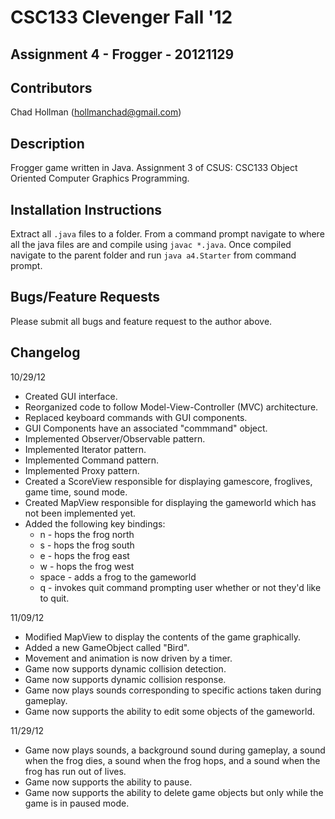 # CSC133 Clevenger Fall '12
## Assignment 4 - Frogger - 20121129

## Contributors
Chad Hollman (hollmanchad@gmail.com)

## Description
Frogger game written in Java. Assignment 3 of CSUS: CSC133 Object Oriented
Computer Graphics Programming.

## Installation Instructions
Extract all `.java` files to a folder. From a command prompt navigate to where
all the java files are and compile using `javac *.java`. Once compiled navigate
to the parent folder and run `java a4.Starter` from command prompt.

## Bugs/Feature Requests
Please submit all bugs and feature request to the author above.

## Changelog
10/29/12
   * Created GUI interface.
   * Reorganized code to follow Model-View-Controller (MVC) architecture.
   * Replaced keyboard commands with GUI components.
   * GUI Components have an associated "commmand" object.
   * Implemented Observer/Observable pattern.
   * Implemented Iterator pattern.
   * Implemented Command pattern.
   * Implemented Proxy pattern.
   * Created a ScoreView responsible for displaying gamescore, froglives, game
     time, sound mode.
   * Created MapView responsible for displaying the gameworld which has not
     been implemented yet.
   * Added the following key bindings:
     - n - hops the frog north
     - s - hops the frog south
     - e - hops the frog east
     - w - hops the frog west
     - space - adds a frog to the gameworld
     - q - invokes quit command prompting user whether or not they'd like to
           quit.

11/09/12
   * Modified MapView to display the contents of the game graphically.
   * Added a new GameObject called "Bird".
   * Movement and animation is now driven by a timer.
   * Game now supports dynamic collision detection.
   * Game now supports dynamic collision response.
   * Game now plays sounds corresponding to specific actions taken during
     gameplay.
   * Game now supports the ability to edit some objects of the gameworld.

11/29/12
   * Game now plays sounds, a background sound during gameplay, a sound when
     the frog dies, a sound when the frog hops, and a sound when the frog has
     run out of lives.
   * Game now supports the ability to pause.
   * Game now supports the ability to delete game objects but only while the
     game is in paused mode.
